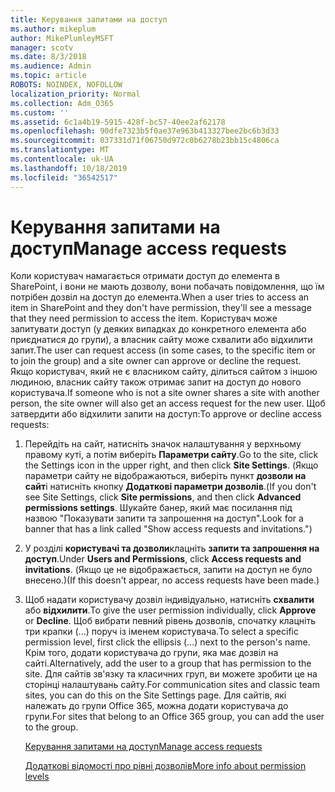 ```yaml
---
title: Керування запитами на доступ
ms.author: mikeplum
author: MikePlumleyMSFT
manager: scotv
ms.date: 8/3/2018
ms.audience: Admin
ms.topic: article
ROBOTS: NOINDEX, NOFOLLOW
localization_priority: Normal
ms.collection: Adm_O365
ms.custom: ''
ms.assetid: 6c1a4b19-5915-428f-bc57-40ee2af62178
ms.openlocfilehash: 90dfe7323b5f0ae37e963b413327bee2bc6b3d33
ms.sourcegitcommit: 037331d71f06750d972c0b6278b23bb15c4806ca
ms.translationtype: MT
ms.contentlocale: uk-UA
ms.lasthandoff: 10/18/2019
ms.locfileid: "36542517"
---
```

# <a name="manage-access-requests"></a><span data-ttu-id="9ea6a-102">Керування запитами на доступ</span><span class="sxs-lookup"><span data-stu-id="9ea6a-102">Manage access requests</span></span>

<span data-ttu-id="9ea6a-103">Коли користувач намагається отримати доступ до елемента в SharePoint, і вони не мають дозволу, вони побачать повідомлення, що їм потрібен дозвіл на доступ до елемента.</span><span class="sxs-lookup"><span data-stu-id="9ea6a-103">When a user tries to access an item in SharePoint and they don't have permission, they'll see a message that they need permission to access the item.</span></span> <span data-ttu-id="9ea6a-104">Користувач може запитувати доступ (у деяких випадках до конкретного елемента або приєднатися до групи), а власник сайту може схвалити або відхилити запит.</span><span class="sxs-lookup"><span data-stu-id="9ea6a-104">The user can request access (in some cases, to the specific item or to join the group) and a site owner can approve or decline the request.</span></span> <span data-ttu-id="9ea6a-105">Якщо користувач, який не є власником сайту, ділиться сайтом з іншою людиною, власник сайту також отримає запит на доступ до нового користувача.</span><span class="sxs-lookup"><span data-stu-id="9ea6a-105">If someone who is not a site owner shares a site with another person, the site owner will also get an access request for the new user.</span></span> <span data-ttu-id="9ea6a-106">Щоб затвердити або відхилити запити на доступ:</span><span class="sxs-lookup"><span data-stu-id="9ea6a-106">To approve or decline access requests:</span></span>
  
1. <span data-ttu-id="9ea6a-107">Перейдіть на сайт, натисніть значок налаштування у верхньому правому куті, а потім виберіть **Параметри сайту**.</span><span class="sxs-lookup"><span data-stu-id="9ea6a-107">Go to the site, click the Settings icon in the upper right, and then click **Site Settings**.</span></span> <span data-ttu-id="9ea6a-108">(Якщо параметри сайту не відображаються, виберіть пункт **дозволи на сайт**і натисніть кнопку **Додаткові параметри дозволів**.</span><span class="sxs-lookup"><span data-stu-id="9ea6a-108">(If you don't see Site Settings, click **Site permissions**, and then click **Advanced permissions settings**.</span></span> <span data-ttu-id="9ea6a-109">Шукайте банер, який має посилання під назвою "Показувати запити та запрошення на доступ".</span><span class="sxs-lookup"><span data-stu-id="9ea6a-109">Look for a banner that has a link called "Show access requests and invitations.")</span></span>
    
2. <span data-ttu-id="9ea6a-110">У розділі **користувачі та дозволи**клацніть **запити та запрошення на доступ**.</span><span class="sxs-lookup"><span data-stu-id="9ea6a-110">Under **Users and Permissions**, click **Access requests and invitations**.</span></span> <span data-ttu-id="9ea6a-111">(Якщо це не відображається, запити на доступ не було внесено.)</span><span class="sxs-lookup"><span data-stu-id="9ea6a-111">(If this doesn't appear, no access requests have been made.)</span></span>
    
3. <span data-ttu-id="9ea6a-112">Щоб надати користувачу дозвіл індивідуально, натисніть **схвалити** або **відхилити**.</span><span class="sxs-lookup"><span data-stu-id="9ea6a-112">To give the user permission individually, click **Approve** or **Decline**.</span></span> <span data-ttu-id="9ea6a-113">Щоб вибрати певний рівень дозволів, спочатку клацніть три крапки (...) поруч із іменем користувача.</span><span class="sxs-lookup"><span data-stu-id="9ea6a-113">To select a specific permission level, first click the ellipsis (...) next to the person's name.</span></span> <span data-ttu-id="9ea6a-114">Крім того, додати користувача до групи, яка має дозвіл на сайті.</span><span class="sxs-lookup"><span data-stu-id="9ea6a-114">Alternatively, add the user to a group that has permission to the site.</span></span> <span data-ttu-id="9ea6a-115">Для сайтів зв'язку та класичних груп, ви можете зробити це на сторінці налаштувань сайту.</span><span class="sxs-lookup"><span data-stu-id="9ea6a-115">For communication sites and classic team sites, you can do this on the Site Settings page.</span></span> <span data-ttu-id="9ea6a-116">Для сайтів, які належать до групи Office 365, можна додати користувача до групи.</span><span class="sxs-lookup"><span data-stu-id="9ea6a-116">For sites that belong to an Office 365 group, you can add the user to the group.</span></span>
    
    [<span data-ttu-id="9ea6a-117">Керування запитами на доступ</span><span class="sxs-lookup"><span data-stu-id="9ea6a-117">Manage access requests </span></span>](https://go.microsoft.com/fwlink/?linkid=2008747)
    
    [<span data-ttu-id="9ea6a-118">Додаткові відомості про рівні дозволів</span><span class="sxs-lookup"><span data-stu-id="9ea6a-118">More info about permission levels</span></span>](https://go.microsoft.com/fwlink/?linkid=867071)
    

